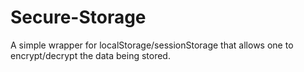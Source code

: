 # Secure-Storage
A simple wrapper for localStorage/sessionStorage that allows one to encrypt/decrypt the data being stored.
